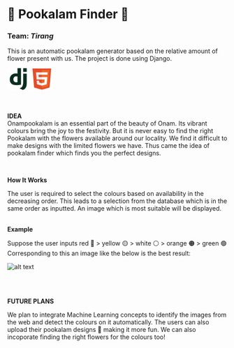 # :blossom: Pookalam Finder :blossom:
### Team: _Tirang_
This is an automatic pookalam generator based on the relative amount of flower present with us.
The project is done using Django.

<div align = "left" >

<img src="https://github.com/devicons/devicon/blob/master/icons/django/django-plain.svg" title="Django" alt="Django" width="50" height="50"/>

  <img src="https://github.com/devicons/devicon/blob/master/icons/html5/html5-original.svg" title="HTML5" alt="HTML" width="50" height="50"/>
  </div>
  <br>
  <br>
  

**IDEA**
<br>
Onampookalam is an essential part of the beauty of Onam. Its vibrant colours bring the joy to the festivity. But it is never easy to find the right Pookalam with the flowers available  around our locality. We find it difficult to make designs with the limited flowers we have. Thus came the idea of pookalam finder which finds you the perfect designs.
<br>

<br>
  
**How It Works**
<br>
  
The user is required to select the colours based on availability in the decreasing order. This leads to a selection from the database which is in the same order as inputted. An image which is most suitable will be displayed.
<br>
  <br>
  
**Example**
<br>
  
Suppose the user inputs red :red_circle: > yellow :yellow_circle: > white :white_circle: > orange :orange_circle: > green :green_circle: <br>
Corresponding to this an image like the below is the best result:
<br>



  ![alt text](https://encrypted-tbn0.gstatic.com/images?q=tbn:ANd9GcSybBRSdwKECgEb0stkS_6mrkNcQNrCcUbEca_YGq2g&s)



<br>
<br>
  

**FUTURE PLANS**
<br>
  
We plan to integrate Machine Learning concepts to identify the images from the web and detect the colours on it automatically. The users can also upload their pookalam designs :raised_hands: making it more fun. We can also incoporate finding the right flowers for the colours too!
